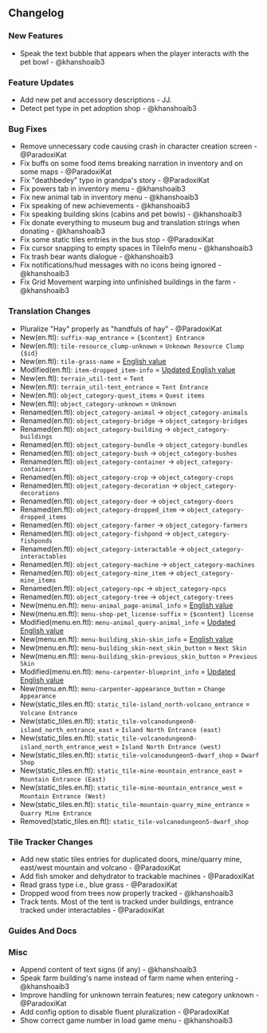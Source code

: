 ## Changelog

### New Features

- Speak the text bubble that appears when the player interacts with the pet bowl - @khanshoaib3 

### Feature Updates

- Add new pet and accessory descriptions - JJ.
- Detect pet type in pet adoption shop - @khanshoaib3 

### Bug Fixes

- Remove unnecessary code causing crash in character creation screen - @ParadoxiKat 
- Fix buffs on some food items breaking narration in inventory and on some maps - @ParadoxiKat 
- Fix "deathbedey" typo in grandpa's story - @ParadoxiKat 
- Fix powers tab in inventory menu - @khanshoaib3 
- Fix new animal tab in inventory menu - @khanshoaib3 
- Fix speaking of new achievements - @khanshoaib3 
- Fix speaking building skins (cabins and pet bowls) - @khanshoaib3 
- Fix donate everything to museum bug and translation strings when donating - @khanshoaib3 
- Fix some static tiles entries in the bus stop - @ParadoxiKat 
- Fix cursor snapping to empty spaces in TileInfo menu - @khanshoaib3 
- Fix trash bear wants dialogue - @khanshoaib3 
- Fix notifications/hud messages with no icons being ignored - @khanshoaib3 
- Fix Grid Movement warping into unfinished buildings in the farm - @khanshoaib3

### Translation Changes

- Pluralize "Hay" properly as "handfuls of hay" - @ParadoxiKat 
- New(en.ftl): `suffix-map_entrance` = `{$content} Entrance`
- New(en.ftl): `tile-resource_clump-unknown` = `Unknown Resource Clump {$id}`
- New(en.ftl): `tile-grass-name` = [English value](https://github.com/khanshoaib3/stardew-access/blob/50d43dbb8183042e6b59c391815598168dd37d92/stardew-access/i18n/en.ftl#L118-L126)
- Modified(en.ftl): `item-dropped_item-info` = [Updated English value](https://github.com/khanshoaib3/stardew-access/blob/50d43dbb8183042e6b59c391815598168dd37d92/stardew-access/i18n/en.ftl#L235-L240)
- New(en.ftl): `terrain_util-tent` = `Tent`
- New(en.ftl): `terrain_util-tent_entrance` = `Tent Entrance`
- New(en.ftl): `object_category-quest_items` = `Quest items`
- New(en.ftl): `object_category-unknown` = `Unknown`
- Renamed(en.ftl): `object_category-animal` -> `object_category-animals`
- Renamed(en.ftl): `object_category-bridge` -> `object_category-bridges`
- Renamed(en.ftl): `object_category-building` -> `object_category-buildings`
- Renamed(en.ftl): `object_category-bundle` -> `object_category-bundles`
- Renamed(en.ftl): `object_category-bush` -> `object_category-bushes`
- Renamed(en.ftl): `object_category-container` -> `object_category-containers`
- Renamed(en.ftl): `object_category-crop` -> `object_category-crops`
- Renamed(en.ftl): `object_category-decoration` -> `object_category-decorations`
- Renamed(en.ftl): `object_category-door` -> `object_category-doors`
- Renamed(en.ftl): `object_category-dropped_item` -> `object_category-dropped_items`
- Renamed(en.ftl): `object_category-farmer` -> `object_category-farmers`
- Renamed(en.ftl): `object_category-fishpond` -> `object_category-fishponds`
- Renamed(en.ftl): `object_category-interactable` -> `object_category-interactables`
- Renamed(en.ftl): `object_category-machine` -> `object_category-machines`
- Renamed(en.ftl): `object_category-mine_item` -> `object_category-mine_items`
- Renamed(en.ftl): `object_category-npc` -> `object_category-npcs`
- Renamed(en.ftl): `object_category-tree` -> `object_category-trees`
- New(menu.en.ftl): `menu-animal_page-animal_info` = [English value](https://github.com/khanshoaib3/stardew-access/blob/50d43dbb8183042e6b59c391815598168dd37d92/stardew-access/i18n/menu.en.ftl#L228-L238)
- New(menu.en.ftl): `menu-shop-pet_license-suffix` = `{$content} license`
- Modified(menu.en.ftl): `menu-animal_query-animal_info` = [Updated English value](https://github.com/khanshoaib3/stardew-access/blob/50d43dbb8183042e6b59c391815598168dd37d92/stardew-access/i18n/menu.en.ftl#L329-L345)
- New(menu.en.ftl): `menu-building_skin-skin_info` = [English value](https://github.com/khanshoaib3/stardew-access/blob/50d43dbb8183042e6b59c391815598168dd37d92/stardew-access/i18n/menu.en.ftl#L359-L380)
- New(menu.en.ftl): `menu-building_skin-next_skin_button` = `Next Skin`
- New(menu.en.ftl): `menu-building_skin-previous_skin_button` = `Previous Skin`
- Modified(menu.en.ftl): `menu-carpenter-blueprint_info` = [Updated English value](https://github.com/khanshoaib3/stardew-access/blob/50d43dbb8183042e6b59c391815598168dd37d92/stardew-access/i18n/menu.en.ftl#L386-L390)
- New(menu.en.ftl): `menu-carpenter-appearance_button` = `Change Appearance`
- New(static_tiles.en.ftl): `static_tile-island_north-volcano_entrance` = `Volcano Entrance`
- New(static_tiles.en.ftl): `static_tile-volcanodungeon0-island_north_entrance_east` = `Island North Entrance (east)`
- New(static_tiles.en.ftl): `static_tile-volcanodungeon0-island_north_entrance_west` = `Island North Entrance (west)`
- New(static_tiles.en.ftl): `static_tile-volcanodungeon5-dwarf_shop` = `Dwarf Shop`
- New(static_tiles.en.ftl): `static_tile-mine-mountain_entrance_east` = `Mountain Entrance (East)`
- New(static_tiles.en.ftl): `static_tile-mine-mountain_entrance_west` = `Mountain Entrance (West)`
- New(static_tiles.en.ftl): `static_tile-mountain-quarry_mine_entrance` = `Quarry Mine Entrance`
- Removed(static_tiles.en.ftl): `static_tile-volcanodungeon5-dwarf_shop`

### Tile Tracker Changes

- Add new static tiles entries for duplicated doors, mine/quarry mine, east/west mountain and volcano - @ParadoxiKat 
- Add fish smoker and dehydrator to trackable machines - @ParadoxiKat 
- Read grass type i.e., blue grass - @ParadoxiKat 
- Dropped wood from trees now properly tracked - @khanshoaib3 
- Track tents. Most of the tent is tracked under buildings, entrance tracked under interactables - @ParadoxiKat 

### Guides And Docs


### Misc

- Append content of text signs (if any) - @khanshoaib3 
- Speak farm building's name instead of farm name when entering - @khanshoaib3 
- Improve handling for unknown terrain features; new category unknown - @ParadoxiKat 
- Add config option to disable fluent pluralization - @ParadoxiKat 
- Show correct game number in load game menu - @khanshoaib3 

